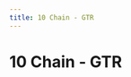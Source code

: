 ```yaml
---
title: 10 Chain - GTR
---
```

# 10 Chain - GTR
<ClientOnly>
<AssetLoader :reloadOnce="true" />
<GameSlides :jsonFileToLoad="'gtr/10chain_GTR_nov2.json'" :useRandomSeed="false" :useManualData="false" :replay="true"></GameSlides>

</ClientOnly>
